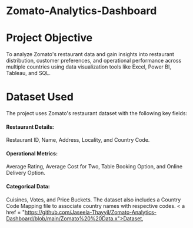 # Zomato-Analytics-Dashboard
# Project Objective
To analyze Zomato's restaurant data and gain insights into restaurant distribution, customer preferences, and operational performance across multiple countries using data visualization tools like Excel, Power BI, Tableau, and SQL.
# Dataset Used
The project uses Zomato's restaurant dataset with the following key fields:

#### Restaurant Details:
Restaurant ID, Name, Address, Locality, and Country Code.
#### Operational Metrics:
Average Rating, Average Cost for Two, Table Booking Option, and Online Delivery Option.
#### Categorical Data: 
Cuisines, Votes, and Price Buckets.
The dataset also includes a Country Code Mapping file to associate country names with respective codes.
< a href = "https://github.com/Jaseela-Thayyil/Zomato-Analytics-Dashboard/blob/main/Zomato%20%20Data.x">Dataset</a>,
